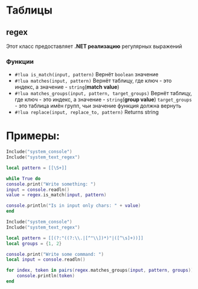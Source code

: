 # Таблицы
## regex
Этот класс предоставляет **.NET реализацию** регулярных выражений

### Функции
- `#!lua is_match(input, pattern)`
    Вернёт `boolean` значение
- `#!lua matches(input, pattern)`
    Вернёт таблицу, где ключ - это индекс, а значение - `string`(**match value**)
- `#!lua matches_groups(input, pattern, target_groups)`
    Вернёт таблицу, где ключ - это индекс, а значение - `string`(**group value**)
    `target_groups` - это таблица имён групп, чьи значение функция должна вернуть
- `#!lua replace(input, replace_to, pattern)`
    Returns string

# Примеры:
```lua
Include("system_console")
Include("system_text_regex")

local pattern = [[\S+]]

while True do
console.print("Write something: ")
input = console.readln()
value = regex.is_match(input, pattern)

console.println("Is in input only chars: " + value)
end
```

```lua
Include("system_console")
Include("system_text_regex")

local pattern = [[(?:"((?:\\.|[^"\\])*)"|([^\s]+))]]
local groups = {1, 2}

console.print("Write some command: ")
local input = console.readln()

for index, token in pairs(regex.matches_groups(input, pattern, groups)) do
    console.println(token)
end
```
